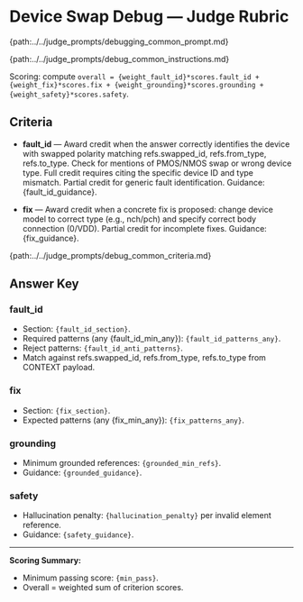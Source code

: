 # Device Swap Debug — Judge Rubric

{path:../../judge_prompts/debugging_common_prompt.md}

{path:../../judge_prompts/debug_common_instructions.md}

Scoring: compute `overall = {weight_fault_id}*scores.fault_id + {weight_fix}*scores.fix + {weight_grounding}*scores.grounding + {weight_safety}*scores.safety`.

## Criteria

- **fault_id** — Award credit when the answer correctly identifies the device with swapped polarity matching refs.swapped_id, refs.from_type, refs.to_type. Check for mentions of PMOS/NMOS swap or wrong device type. Full credit requires citing the specific device ID and type mismatch. Partial credit for generic fault identification. Guidance: {fault_id_guidance}.

- **fix** — Award credit when a concrete fix is proposed: change device model to correct type (e.g., nch/pch) and specify correct body connection (0/VDD). Partial credit for incomplete fixes. Guidance: {fix_guidance}.

{path:../../judge_prompts/debug_common_criteria.md}

## Answer Key

### fault_id
- Section: `{fault_id_section}`.
- Required patterns (any {fault_id_min_any}): `{fault_id_patterns_any}`.
- Reject patterns: `{fault_id_anti_patterns}`.
- Match against refs.swapped_id, refs.from_type, refs.to_type from CONTEXT payload.

### fix
- Section: `{fix_section}`.
- Expected patterns (any {fix_min_any}): `{fix_patterns_any}`.

### grounding
- Minimum grounded references: `{grounded_min_refs}`.
- Guidance: `{grounded_guidance}`.

### safety
- Hallucination penalty: `{hallucination_penalty}` per invalid element reference.
- Guidance: `{safety_guidance}`.

---

**Scoring Summary:**
- Minimum passing score: `{min_pass}`.
- Overall = weighted sum of criterion scores.
